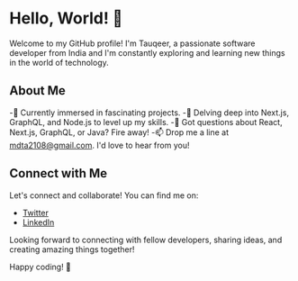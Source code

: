 # Hello, World! 👋

Welcome to my GitHub profile! I'm Tauqeer, a passionate software developer from India and I'm constantly exploring and learning new things in the world of technology.

## About Me

-🔭 Currently immersed in fascinating projects.
-🌱 Delving deep into Next.js, GraphQL, and Node.js to level up my skills.
-💬 Got questions about React, Next.js, GraphQL, or Java? Fire away!
-📫 Drop me a line at mdta2108@gmail.com. I'd love to hear from you!


## Connect with Me

Let's connect and collaborate! You can find me on:

- [Twitter](@MdTauqeerAlam21)
- [LinkedIn](https://www.linkedin.com/in/md-tauqeer-alam-896539168/)

Looking forward to connecting with fellow developers, sharing ideas, and creating amazing things together!

Happy coding! 🚀

